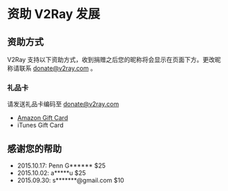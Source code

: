 # 资助 V2Ray 发展

## 资助方式
V2Ray 支持以下资助方式，收到捐赠之后您的昵称将会显示在页面下方。更改昵称请联系 donate@v2ray.com 。

### 礼品卡
请发送礼品卡编码至  donate@v2ray.com
* [Amazon Gift Card](https://www.amazon.com/gp/product/B004LLIKVU/gcrnsts?ie=UTF8&qid=1443538350&ref_=lp_2238192011_1_1&s=gift-cards&sr=1-1)
* iTunes Gift Card


## 感谢您的帮助
* 2015.10.17: Penn G\*\*\*\*\*\* $25
* 2015.10.02: a\*\*\*\*\*u $25
* 2015.09.30: s\*\*\*\*\*\*\*@gmail.com $10
